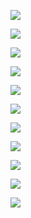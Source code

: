 ![](https://lh3.googleusercontent.com/xBuKSCY_Gp2glEwNDpBV_sqJf2j4Y3q04wJRr1cf6EfrKBNGnyGhQnGdN-MrT2SQwoNw6fEjcVycUXdKVWO3dJyBCK6oO9nWkxhmrPSQv62Ap2u78BSJSJAxCMQ5SxFmvUOJ_ETGyR5eAdbo6FmW6j7WDlt1mEE82Zgr40i4qKWol1CCv-4C3h3ctNo92kdbJKGUO2CLNjLwdrFgGcnltpt_dlPBoDznSHqyNzVtcmEUSWkMQ71HvqI9V_3Jb7WP8r347MJyyD-Z1bIiQ0rO7nXlj2SC7sC2WSsfLHQrG0xDkNUGfJZh5FzpxAM_CamLQrQfHMSSo5TGJpBqgyyWguFZPTDQoPpOzG9UM4EV2Ft6EJDDQpI6eQUiQcUxnrATa9WGaTPPYsTuSyzE6S1apR6cN0V-iPj-0AVP7JmkPvZDPE6_dFTHVs-nece4IigBGtBiVU7Ntnr0akVd5tTLEA-6jpuSVoYz85Bdo8c7AI84RiHqR1kypvtto8-vHi7QdE2hXEexVSI3KufJLnDD7O_yM8_enmjwhjPZIqNeumnZ9AUK354nC_Mau3gVRXp1IORCBUHwtFaWploVRZkzu9fl0e3ysYY_0qQDKq16LMiY9QtGrNrjQqJE9idmTpEO3HCmHeYRxth2HW92hxYBhAUEzvja9EAVk_K8muKmg_6fSOrXOikPwGqfQnsxgMFx0zTXSzjCzIxEV3-1uWxdDpcLztQbARk__Y2wPFpbXHjazXhXuOvtp1ojcl1AFcpgCIvEBs1RzH-Taow-PnJLDV0rK3tY1YXv8caUzHC7kN5_BwH6N62ehOe_jFMAIrRxOrtOhQ=w1280-h720-no?authuser=0)


![](https://lh3.googleusercontent.com/zXSE_ppVYL4P9sCiMX9WyKoK91TjCGGIVcfA1Bi5mXKtHQgXYA5YtV8Hn6pl92y0r8Qf-MRIgrFEKWyB3IjK8ocYfm_SGRVNJko_cfw62Y5hL0I4gDgGPrlfKdq3BN9GAVjjR718rSslp4Bv0UeBqDD13O2zhIwuZb4fW-INq4kWyB2VBvISs_TZNVr4NP6Ml_t-drG9Bx7xNW4ntUPLq3yYUWmMT8pveHNYjNjJiIxnrm5smoiFTgOFoXey9gIqSorSPya7PAokGgYCi1zJRoaQZ_gQJaXLh7yrm6vfvWlBlRYxCOgzyFIAlH9i-mCi1-OZr7T05er34nPifhv181RMCUbI18y-_AS4a9NcBcPH-xC2MRz7Z44n5UKcKOz-k4g7U-yBjjb3WiSsczmahdk2KeDqnOkWUxQr6SuKf4acMR7L-G4C3iY3S-_tbEfg6e_6MHN5YGIZD_VDe3VvYWPSG-14dIuLiWYglikrAQ_WJfFeqjMxUP422GjGrv8sdXQ-i1y0bLKQ_K5GIis9db6xwGCv64c7ouY1ij7Grdp_52E1w76RvZgdyCqIMTYH95IISX1iWrREIzPRmF6wLWHjwKZebQuDXSbLwNhA5GU2boW9hDG___EcTgHoy3VutNJ3iQYSO0X3zyAXn9gU6VOmBAbKeJQXC_7I_PU-nBYYhuzEPocsqNQj5whieqhFzAhGbOW828cDrMso14v7XX2aSXLfCSZ1mhublhMRBb4opJDhQvuhv3KGLE91Azl3hxmDfErV3PIkQgzClthbNLjQWq_WpeEvcUx8JkEfi46pfL2muSfUWr-4d_U-i2bxLpi86A=w1280-h720-no?authuser=0)

![](https://lh3.googleusercontent.com/6niQmJx4sMyzteqYLGlKVdanHN6KdL6XIYdifiwPCzBXZkGSaarwF13YAuizXgZn1mjmz6yl_yXiNi7cpHbgZh7gevroQd_w4XwQGxUdUswqwPZbXZhig0W6O2bGvbEPWwrec9ajJ67RrOJrOyFjAg2NG0IlG4zykAxobaA1C2Gma40GrVuV4ITb3Bp9_DnyjGIZ5wz003HV3bGLA-ygJpUEPevXz12CdHySPlP316IRuVV5V2Pfl-fEOuzHQPJo3Z7gfO-m2ff63vfDcVIvE2PUhzgUgxVVjsIiGuApVw28SW0C-d_jziQRKTj3xVtyqIamjk0Rc--QtmVMOIwY5jXz7j39fzFAS4_3Nz9nWIMJd17WNTTjSmkVWy9yscFkVW7uBRFI0m5jzeQ6wgaWBIoNCTd0Lm4fThsIwv-VLzpUyhfCwSF4aV-0zsrQ3f1BgPV-wiy42qvBKswriVZfnspweJEPiU2JvdF8mbfTCIaen3tQxDLBshkoeQxoA7RohXiskbdc3yidcnNqTtX0AGnd6VT5gkEdHG28zBnFMlwoMWWHDXUaJFUJ-7FkpypbmrBY6T8aZcBv6CTnhcuu01uQJCrvNcKd7VOMe0wWR4VM21EG-aM2-uOQOm51OeiXlQxvWsl36Tllo3Bj2DNLKZtl65MwxO8Uf_JwAQiU1hoOnIiOhG1ORcoLNHISBZQNisj9jijmTkMPHFYEgbnSRH-lStLcFKiE6VE1h7cTTZP3kUKipJiAcYaU956a6pUB47tiNpgfH5LjRijfIy8hOqmaqz6ZJNpGxgvAkGp0X8IB5xmNYlxC1GW62o5gjyYG44tMNA=w1280-h720-no?authuser=0)

![](https://lh3.googleusercontent.com/IPDxydQePKFCu05LoSCHr7Jot_mxvsdTsIIxiesbNx-Z3wDigAHkwRkp_eYLsayfQba3VtyNqPvJbt8rMqpoWMA8c_6-JWdRCmRvjdjOiVuS7sUrTRAYgduDa8uHL9Oh9WX_NeecT2c0ZHFaYxXf3E-aOL6jNU3LWUqMsAragQkUaLafbFXZIwra2COTXL8FdeKpy_IF2hPYAR0bvqxrgAmYMMR2gq9-agOBhtFW7PaaPuAZJrlYNb4LDq1UyYZZQ0Sia38aLWquMXuRiZjz3QsqSlHObw4b3vztOdulOeCqQtVRgiD93MzDHC099bhdaHfxRa1WP7g-1Ny-SQKR-YD15zs_RgEwDyNA34KpSyn9dPqRaXqRxzanuOKttZmF2oLjswFGa0hNZbKD5h8vJNs8qaweiiE_L786jTiVYO5uAfy5glphLrbvcWlZhv4tcpyUhF_IQPnCnQ7cqlRShvmWjyuG_72MRp8C0rY_NlBO7EEJfuWyiHRbxq7ZsqDSzxlDTISxyGOMI4lt-p3BlPwKxyH2g_5hgLTgid-2J6d-SoYRDpxn_XXex9Q5kaTveSdr-Fbby89EU9_Va7VH7GDUgH61nMCQLeiUV6tTIBdgpvXpmfFJV3vwqnYLnFxNA0_ukqKhvK5GJ4xoU7f7fVWhkHlgQs0xRk9DZMp0zRW2v1437gdJAuHTKrgQjDDSaJ3Uuwn6-VlfgaaYRJL5grU2eVDg9CRnYmH6yrEw-ucgFQ0XkRmZ3Mf_tUZmhrgeNSe2UgT9rLI1aOLuPWABH1mwkZKWoZtaRU2z8jYlKEZSIA4Xr2ZNai3WQ3rvn8k3j2kQMw=w1280-h720-no?authuser=0)

![](https://lh3.googleusercontent.com/sm1sHO2wr_WW1pl6Ty-yKOkU1gEQI00kP94ePfZmWqGk4kreXpKMNBUQjAWd3YjEB4GrEcIzCfg6kcXpIQJezb-D3p__889FLchqzDrgFIgc9-yLveWxL-BiMl_6IqDiHmDFcE7ExzgUAMw0MrkMbU2ht6xl_b1fiyopBmFKY8aC9NgvTqMI3PlBDZqvnOTCUHbHw00dCoMpUelqSVa4NRrry4UM_6wfb-DwQ8BieblCESx-AFh_iOSZp_mCfL4R741EtBItoNM16b1z-k4d8tv404GXYAAMIU9ijKZ5dmS32zVqC_TW2gVLfdD-USXiL2DarkRKqQuHVa4aalaPGrBns3OaPA0Q43JMAX5GTtOvaBR9cSfdRuohwjgIh4xsqWMRCCce1XJKLflM5K0mSAXMoaBjecuZ0LdxzairGiK-gYALhHU8BJlcFKfQwnGUBnoAIHxtOZYG0nSnOd-ZDG5cOLzY_6aCK0l5oiVEyqGsMjeZ3KQZ1MtsJopxwbeHHMr72TTwuYlEaApfZ5tC2VV3Ei-EVHyDn7YWZ-F_SNlYd9BumtqA2U3hUGm6bIyQ216hrfeg78uTtSC0kHU19DHyr5p4tIA6oPejINW4oemiljkIQlFU6qDbq9VVvopY4M3a9UkHYS8aIgi89_Dd34_v-NPdiW760F3orRlX8AV_2MA-Mb_aDMTZt_pfdi1oIuQgZ2TObeGM_LtW6wxg9RozOk6dW5FzvxMmIiLpHU2yIo84miyobtE_2-nqy57nKSG4Xe92liGQBTnUl62Hv3rKONYYw2Az0XDuWUGvy0RRKQPYo5bPadsAMIyGM9TlSEclLQ=w1280-h720-no?authuser=0)

![](https://lh3.googleusercontent.com/x0SLKI8mfqDXRLcUCN0eZTz3kMl3uH0U18nPpSW0gTNdvO9TmGD0DZ3iRVmvA0D83sxeCWK8YmDdrwCpxkyCdOIBjzWENICjjl8ZDRIq91ui-BYRZy7OQCPnyq-AeFN5ikV9OrPlQMwrmBa8xUOEVFZiRRpfarngu8oDO2GnBRtuMORVLhycj9runj1Ggcm6oxmTn7AAsaqyOlijS3_IiF6mPcvH7WbqatQgEmJolfi2qTrgQiEsglbPgRSrj28kR3mUhgrMur9IKxpXgkKQi3JYfvA0HxbEiuqdc07ycZ8yL4p7LarFfYDdoB7tC1DVyd04MWbjkZY4JGBQPxd6l46cFs4q2jwfX5-xERvFl5dxo-1mI321jw6pKKiG6KW3U6u9uR6kvnXX5Mmi20aLwGkfsYPICoGu5_QI7tHkO_S9ZxCnYUsSg_gmfPWs93ijpHIEIoUIxEYv0J_Y0-IkZQio7Zz1ksAdk1_SYsl4fOsLKPJkHcWtirUfJ_ORnifX4kFYpsOEWqlIlF-bV7woakLoyjgEYNLvJUcQHyzRrY4AGSUpifbaGOgeStVXfcysXmmaCgl4PbACAO4MdFkwKDB9ze-zY1rV68BLuQMduRD5D4U_kGJk54jR9IlS8m5PZLEfHDiaHTN9yg87Ew-VsUtuBSNqfj20RzKDbYT3bg-8_6mp6jyzzcc3Ivfav4Hqpw787VtAoJFzTfDconfBpdmeuM_o_2tIUHcs7S5FthiKYYXl5xUxKHEpEHBRP62MBGRPSj8FH0ay_xLFYjjeTKljeCwWqca741E-clgEfgQ8y4wWmwzVrR1A7Jqb6f4tRJfL-Q=w1280-h720-no?authuser=0)

![](https://lh3.googleusercontent.com/OYOX5e85bwYq1YdWxGeA-4AOHwHOYARieN7wEXP0EkP58zod1_ulBvguxym1U8Ad2J9ysyWWfTrKUPutpE5-8xAy1m-hq3eB8wlNGt9yvMbYp-bDvpVdwiv-HM9MFBM5nyc03RAmPyeBhCQUsKrSdwVmvGD40J-DkZlg9shyEBC9OA4TaqWotcoQJo_AFMJxTuWK8IS-z1nNPc-OUwxXF9CIf7wjP1wexoG67CdXgzhohhIEVgXLZj5nvE2cyzrNl6-SF3rW0joVM3V12Z0YQ_stscDj2rs7Cdzmsfcjw4IDv-azpK0PxyR3dwnwfZ57W5SCtjWXxqr59SPmyRa8Qtr2_pRWjYAPCd9c0LrQipNUknGbd2l2RceFUwJpBkVOK5bpbyMHfE5PbSCbqCIN_2a5nB2xmQe7itIPsKkzLk4OhO8CzruW1rVJUwO90gBAY0uujw8HT7MoYUDsOUh4nvanqr3jkZ8VTG3m3lidX__lonQ5oTT9qK6pH0QH6xkYXLTO5J_ivhu6eO0g2vQCeFD0kHShQNwbjq62zaxQdWLORHDviBa0wb2PpASSGeLsmsOHDEwh3NmiodNsc03sP6II2hFASJB9bkvCBifCkTgD-kkWpIQ_rXq4FZA9vvJ6B8APkBvxMfcUFkDHaX1m4DataiNiz0iCcXzNlCWoy3S2ZhW2YN1jeMCl82cDuRXMORNV4yTgZ80GMpeGF7zvHS6uu81qDfrAgciNkWN-rmL5j_3jCw9S0U-mmU1bOP0UCfe_CzabtEAM208mTiAChDO59hwc4iYcpuY3z9V-qPrRnesO4lS0tysbOwaFVETp64c-2Q=w1280-h720-no?authuser=0)

![](https://lh3.googleusercontent.com/kR5EmlK35ePJzXF_bPCBVGIXsCR0W3KRuiZ80IdgZNIDCJFe4mObKmJ1mg-XMFCyXyB7esxut8WVtGIewOc_FQiUcvq9H-vlW1bpWCqAgfrofJeSWNmqwzBQc06p13ncp42bY2QyC6DFo_8qHU5iDeQuZ8F5LA95uXnjTiorcD2NnmifEAPeu0pSX_guYG6yIxJ_J0hdF7k6pbchw29uzHIPBJs287tR0gzPJiX0DD_-LMdZXEVLNMKm-7_P9hbb-_gl3H9BeS5Y4uxoCDQaVWi3oBIFSvm-kIffEWo1arGPuWZ6pXog49s_-LeVVjp1FhZPPcUzsPoVBMG5Ke2smJDe_S78GWTN9rSYYo7BoZ5KNOTwp7jg_PaMFNUHF-hNaJUNmzMnh2BLgZcGYgHSCO0BS4yRROtbFLYSsf7nYWm5Af1l6wVYz9ZY7ou8_lboPyw6_bon06xkNuV-clMQRnr-Bm7gqHlPdWtv1SjQsAD9iQphQuUIuG5k5uV9jlm8ZU6Q-K6ooSjq_7z59uGkb6D7yWrctaQV2LrRZmyDwjgB2A2V6_R6vCNuknyv5q_Q2KB13FDbIGBgK8TzxWeNNW9lR07oEP53BtsDljAwfoSX2yBBrdzw25fSmJXx4qoEjz-OcmyO_Mf-hWp28efsy6W1wz09iqAEUd-I8dycP2bXefmZ_RwuGJ9XHNp5Wja_cZCFhOGr0ANlbf_SnZtsyWin6hYiWZ0--mvlYJVO_8FyevtGx7tGFCA62UEmOqT09pckcx4BYxJz34pYzkoliW_4vw1VnhsWJmdC5fdLSizoYL2X6_EZe3UAKaL0hWzCY0aBEg=w1280-h720-no?authuser=0)

![](https://lh3.googleusercontent.com/kR5EmlK35ePJzXF_bPCBVGIXsCR0W3KRuiZ80IdgZNIDCJFe4mObKmJ1mg-XMFCyXyB7esxut8WVtGIewOc_FQiUcvq9H-vlW1bpWCqAgfrofJeSWNmqwzBQc06p13ncp42bY2QyC6DFo_8qHU5iDeQuZ8F5LA95uXnjTiorcD2NnmifEAPeu0pSX_guYG6yIxJ_J0hdF7k6pbchw29uzHIPBJs287tR0gzPJiX0DD_-LMdZXEVLNMKm-7_P9hbb-_gl3H9BeS5Y4uxoCDQaVWi3oBIFSvm-kIffEWo1arGPuWZ6pXog49s_-LeVVjp1FhZPPcUzsPoVBMG5Ke2smJDe_S78GWTN9rSYYo7BoZ5KNOTwp7jg_PaMFNUHF-hNaJUNmzMnh2BLgZcGYgHSCO0BS4yRROtbFLYSsf7nYWm5Af1l6wVYz9ZY7ou8_lboPyw6_bon06xkNuV-clMQRnr-Bm7gqHlPdWtv1SjQsAD9iQphQuUIuG5k5uV9jlm8ZU6Q-K6ooSjq_7z59uGkb6D7yWrctaQV2LrRZmyDwjgB2A2V6_R6vCNuknyv5q_Q2KB13FDbIGBgK8TzxWeNNW9lR07oEP53BtsDljAwfoSX2yBBrdzw25fSmJXx4qoEjz-OcmyO_Mf-hWp28efsy6W1wz09iqAEUd-I8dycP2bXefmZ_RwuGJ9XHNp5Wja_cZCFhOGr0ANlbf_SnZtsyWin6hYiWZ0--mvlYJVO_8FyevtGx7tGFCA62UEmOqT09pckcx4BYxJz34pYzkoliW_4vw1VnhsWJmdC5fdLSizoYL2X6_EZe3UAKaL0hWzCY0aBEg=w1280-h720-no?authuser=0)

![](https://lh3.googleusercontent.com/BO_iJAeHgVK3eU2ngB5KXOChFuH96aOJDO_-oHpU3Gs57YJwdfyE2t2WoUDCdnpmc5RcCH1qoIRAjDh9432n0U-hA_xbVrgto1wOnWvlU2VHuR8v6WxSncKXEJMVm_Opo9nExROZyfotBHjTqAknqbMwsH4mmusmJmI9mXEEiMtVzZo0DDSaSPCb-qho-Rphza9Ieu3byN2IIVXeVtxyerF7tJdha-sfQlYdZ8WAuc7wQhr9E-CsxiWcesGv1TdVi4gaY2krTWkGGzSLwuqHzTZA6kwbxy9nlSksTHDB1kZslHGlaD4JdmnX0P7w3ZEQd0oF-Wppi4Cw7Bo_jA4PchJfrjT4ddBheB762otcX8AvlFb-e0GSEYI-ykSiVvU51EaHb_xBpK0eDsn2dxls6l3lK1-LtDW51pWtMYGTg4Bvfw6ATCU2c3PrS-XGXfTHCvvyO1Sonr-Qd5Z0nLsIxmdejE7VFNyp7M5ffC6DtZp-41VRiQxZTK5zqpKAgSkQ8NECpFpCrdna40AVtmEsruEJswTyDQkT7YQWsr4qUZ514HbwoZmRUoez7oxwmrXrLY-8HPpofRNAG0LCX9DB6bmi6XTGXhbMhAGs43dYEhBGaU5GIDyJVv3uT6C8N41QTIe9fTJhcyvy4CZ1ArlCd5lEYZs-JpBrlvbux_xwX5py_yMbDyTLoKTkUNBD3tMlWbzf2tnVLkLa4ak4W9XbeErjYRX9s50d3VTbdkTFoePgIakclLhSC78SCTkwr3Sd3LIYkWnFCEc0r45tTEZVgwQaarWbSxguQnwZ2UjWH6iDxu8mRcKV4y6_1TdKSLATzvOKIQ=w1280-h720-no?authuser=0)

![](https://lh3.googleusercontent.com/ZJwzhv1DjDYwqa7qmX4gCRbkZq9OvmaUzOV80YZcdCM_rFr5ThULHUrDKjLsQaOSg6i-XxtKDtua5pimPHliLIPkWkjjAeZbRMa6Yyv6T01XYcpTEUPAquuWGIKP5PNK3h0jyODV6OLfz9GZja7EoPY84ADGKaqN20dEka1D4OWYaw2r-j4MOD17hRqSyaZM-eppfM-GxxA-t9MckjcE7dms_2Ni45ChCdnQDNQ-6kwUubD9w0dCwjtKUheFJMNg_MwRHb1luzfnj044uddccdQAwMN0GD70x8a4BBfa9DyZy4mpqeQUJVbu5BHzmgi49zCmGogwMS9i8oPfqSK72rhS4ikPrUGsGqM-j49425vnPwlrqHYEDO_OHsH_wRF0nrJVnQQBHb-k4_inuq96CFVAw3oXUQ4UOJ-n7cF398i9frPFVRmer8zu70JDM_mJ13B-6Ivt4h_tQyqFbYzWSYDBhJqPkuluMAlgA4db1dAPc9yO_eh1P257xdDzdYtnv-1NZX70mMe6ZwyUpXsmF9AzSxo_5m1Ay2Pd-qgzupHTBVuOxRPCzFXcra16CELP2S3Lbj92DRuUXDcExad5PJEReDqHxIA0iO2gYHHcxKp580B8whbdr3qXYQ5i6qG_RpX75Hr5UmHte-JSIn_AzNKRVHIvtdDHjruX9qV9Ohb7zy0MkUtxvc38_YMMMLCq-mwXMNSXvc2f-PUD5jf25C-n-jIil9znt3EY0IB2nYXiTh4TywT77ibBQiZnKASJje84E2zazouUfuErG0Co81TuCAWwxiifrK9oxkNQ5eUy81RYhTxhXDTaAxe4snjT6iH86g=w1280-h720-no?authuser=0)
